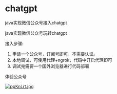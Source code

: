 # chatgpt
java实现微信公众号接入chatgpt

java实现微信公众号玩转chatgpt

接入步骤:
1. 申请一个公众号，订阅号即可，不需要认证。
2. 本地调试，可使用代理+ngrok，代码中开启代理即可
3. 调试完需要一个国外浏览器进行代码部署


体验公众号

[![ppKnLrt.jpg](https://s1.ax1x.com/2023/03/11/ppKnLrt.jpg)](https://imgse.com/i/ppKnLrt)
